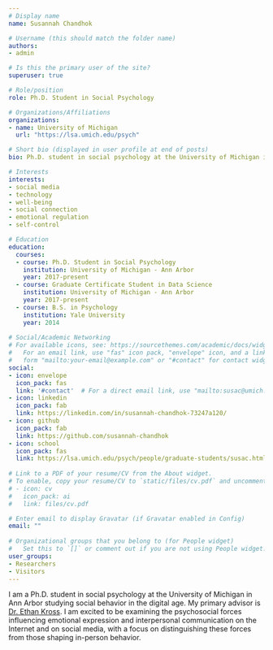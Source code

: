 ```yaml
---
# Display name
name: Susannah Chandhok

# Username (this should match the folder name)
authors:
- admin

# Is this the primary user of the site?
superuser: true

# Role/position
role: Ph.D. Student in Social Psychology

# Organizations/Affiliations
organizations:
- name: University of Michigan
  url: "https://lsa.umich.edu/psych"

# Short bio (displayed in user profile at end of posts)
bio: Ph.D. student in social psychology at the University of Michigan in Ann Arbor studying technology, social connection, and well-being.

# Interests
interests: 
- social media
- technology
- well-being 
- social connection
- emotional regulation
- self-control

# Education 
education:
  courses:
  - course: Ph.D. Student in Social Psychology
    institution: University of Michigan - Ann Arbor
    year: 2017-present
  - course: Graduate Certificate Student in Data Science
    institution: University of Michigan - Ann Arbor
    year: 2017-present
  - course: B.S. in Psychology
    institution: Yale University
    year: 2014
    
# Social/Academic Networking
# For available icons, see: https://sourcethemes.com/academic/docs/widgets/#icons
#   For an email link, use "fas" icon pack, "envelope" icon, and a link in the
#   form "mailto:your-email@example.com" or "#contact" for contact widget.
social:
- icon: envelope
  icon_pack: fas
  link: '#contact'  # For a direct email link, use "mailto:susac@umich.edu".
- icon: linkedin
  icon_pack: fab
  link: https://linkedin.com/in/susannah-chandhok-73247a120/
- icon: github
  icon_pack: fab
  link: https://github.com/susannah-chandhok
- icon: school
  icon_pack: fas
  link: https://lsa.umich.edu/psych/people/graduate-students/susac.html
   
# Link to a PDF of your resume/CV from the About widget.
# To enable, copy your resume/CV to `static/files/cv.pdf` and uncomment the lines below.  
# - icon: cv
#   icon_pack: ai
#   link: files/cv.pdf

# Enter email to display Gravatar (if Gravatar enabled in Config)
email: ""
  
# Organizational groups that you belong to (for People widget)
#   Set this to `[]` or comment out if you are not using People widget.  
user_groups:
- Researchers
- Visitors
---
```


I am a Ph.D. student in social psychology at the University of Michigan in Ann Arbor studying social behavior in the digital age. My primary advisor is [Dr. Ethan Kross](http://selfcontrol.psych.lsa.umich.edu). I am excited to be examining the psychosocial forces influencing emotional expression and interpersonal communication on the Internet and on social media, with a focus on distinguishing these forces from those shaping in-person behavior.
